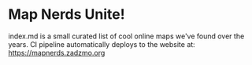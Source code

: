 # Map Nerds Unite!

index.md is a small curated list of cool online maps we've found over the years. 
CI pipeline automatically deploys to the website at: https://mapnerds.zadzmo.org

